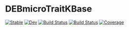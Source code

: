 # DEBmicroTraitKBase

[![Stable](https://img.shields.io/badge/docs-stable-blue.svg)](https://giannamars.github.io/DEBmicroTraitKBase.jl/stable)
[![Dev](https://img.shields.io/badge/docs-dev-blue.svg)](https://giannamars.github.io/DEBmicroTraitKBase.jl/dev)
[![Build Status](https://github.com/giannamars/DEBmicroTraitKBase.jl/actions/workflows/CI.yml/badge.svg?branch=main)](https://github.com/giannamars/DEBmicroTraitKBase.jl/actions/workflows/CI.yml?query=branch%3Amain)
[![Build Status](https://travis-ci.com/giannamars/DEBmicroTraitKBase.jl.svg?branch=main)](https://travis-ci.com/giannamars/DEBmicroTraitKBase.jl)
[![Coverage](https://codecov.io/gh/giannamars/DEBmicroTraitKBase.jl/branch/main/graph/badge.svg)](https://codecov.io/gh/giannamars/DEBmicroTraitKBase.jl)
